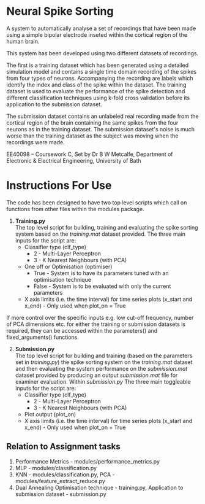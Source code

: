 # Neural Spike Sorting
A system to automatically analyse a set of recordings that have been made using a simple bipolar electrode inseted within the cortical region of the human brain.

This system has been developed using two different datasets of recordings. 

The first is a training dataset which has been generated using a detailed simulation model and contains a single time domain recording of the spikes from four types of neurons. Accompanying the recording are labels which identify the index and class of the spike within the dataset. The training dataset is used to evaluate the performance of the spike detection and different classification techniques using k-fold cross validation before its application to the submission dataset.

The submission dataset contains an unlabeled real recording made from the cortical region of the brain containing the same spikes from the four neurons as in the training dataset. The submission dataset's noise is much worse than the training dataset as the subject was moving when the recordings were made.

EE40098 – Coursework C,
Set by Dr B W Metcalfe,
Department of Electronic & Electrical Engineering,
University of Bath

# Instructions For Use
The code has been designed to have two top level scripts which call on functions from other files within the modules package.

1. **Training.py**\
The top level script for building, training and evaluating the spike sorting system based on the *training.mat* dataset provided.
The three main inputs for the script are:
      * Classifier type (clf_type)
          * 2 - Multi-Layer Perceptron
          * 3 - K Nearest Neighbours (with PCA) 
      * One off or Optimisation (optimiser)
          * True - System is to have its parameters tuned with an optimisation technique
          * False - System is to be evaluated with only the current parameters
      * X axis limits (i.e. the time interval) for time series plots (x_start and x_end) - Only used when plot_on = True

If more control over the specific inputs e.g. low cut-off frequency, number of PCA dimensions etc. for either the training or submission datasets is required, they can be accessed within the parameters() and fixed_arguments() functions.

2. **Submission.py**\
The top level script for building and training (based on the parameters set in *training.py*) the spike sorting system on the *training.mat* dataset and then evaluating the system performance on the *submission.mat* dataset provided by producing an output *submission.mat* file for examiner evaluation. Within *submission.py* The three main toggleable inputs for the script are:
      * Classifier type (clf_type)
          * 2 - Multi-Layer Perceptron
          * 3 - K Nearest Neighbours (with PCA) 
      * Plot output (plot_on)
      * X axis limits (i.e. the time interval) for time series plots (x_start and x_end) - Only used when plot_on = True

## Relation to Assignment tasks
1. Performance Metrics - modules/performance_metrics.py
2. MLP - modules/classification.py
3. KNN - modules/classification.py, PCA - modules/feature_extract_reduce.py
4. Dual Annealing Optimisation technique - training.py, Application to submission dataset - submission.py
